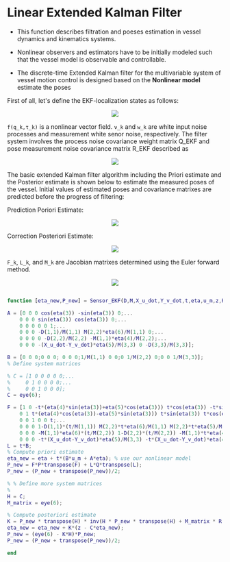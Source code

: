 # Linear Extended Kalman Filter

 - This function describes filtration and poeses estimation in vessel dynamics and kinematics systems. 
 
 - Nonlinear observers and estimators have to be initially modeled such that the vessel model is observable and controllable. 
 
 - The discrete-time Extended Kalman filter for the multivariable system of vessel motion control is designed based on the **Nonlinear model**  estimate the poses
 
First of all, let's define the EKF-localization states as follows:

<p align="center">
<img src=https://github.com/Thomas-JHR/Unmanned-Surface-Vessel-Studies/blob/main/Tex/ekf1.svg>
</p><p align="center">

```f(q_k,τ_k)``` is a nonlinear vector field. ```ν_k``` and ```w_k``` are white input noise processes and measurement white senor noise, respectively. The filter system involves the process noise covariance weight matrix Q_EKF and pose measurement noise covariance matrix R_EKF described as
 
<p align="center">
<img src=https://github.com/Thomas-JHR/Unmanned-Surface-Vessel-Studies/blob/main/Tex/variance_ekf.svg>
</p><p align="center">

The basic extended Kalman filter algorithm including the Priori estimate and the Posterior estimate is shown below to estimate the measured poses of the vessel. Initial values of estimated poses and covariance matrixes are predicted before the progress of filtering:
 
 Prediction Poriori Estimate:
 
 <p align="center">
<img src=https://github.com/Thomas-JHR/Unmanned-Surface-Vessel-Studies/blob/main/Tex/ekf_11.svg>
</p><p align="center">
 
 
 Correction Posteriori Estimate:
 
<p align="center">
<img src= https://github.com/Thomas-JHR/Unmanned-Surface-Vessel-Studies/blob/main/Tex/ekf_12.svg>
</p><p align="center">
 
```F_k```, ```L_k```, and ```M_k``` are Jacobian matrixes determined using the Euler forward method.
 
  <p align="center">
<img src=https://github.com/Thomas-JHR/Unmanned-Surface-Vessel-Studies/blob/main/Tex/ekf_13.svg>
</p><p align="center">
 
 
 ```matlab
 
 function [eta_new,P_new] = Sensor_EKF(D,M,X_u_dot,Y_v_dot,t,eta,u_m,z,R,Q,P)

A = [0 0 0 cos(eta(3)) -sin(eta(3)) 0;...
     0 0 0 sin(eta(3)) cos(eta(3)) 0;...
     0 0 0 0 0 1;...
     0 0 0 -D(1,1)/M(1,1) M(2,2)*eta(6)/M(1,1) 0;...
     0 0 0 0 -D(2,2)/M(2,2) -M(1,1)*eta(4)/M(2,2);...
     0 0 0 -(X_u_dot-Y_v_dot)*eta(5)/M(3,3) 0 -D(3,3)/M(3,3)];
 
B = [0 0 0;0 0 0; 0 0 0;1/M(1,1) 0 0;0 1/M(2,2) 0;0 0 1/M(3,3)]; 
% Define system matrices

% C = [1 0 0 0 0 0;...
%     0 1 0 0 0 0;...
%     0 0 1 0 0 0];
C = eye(6);

F = [1 0 -t*(eta(4)*sin(eta(3))+eta(5)*cos(eta(3))) t*cos(eta(3)) -t*sin(eta(3)) 0;...
     0 1 t*(eta(4)*cos(eta(3))-eta(5)*sin(eta(3))) t*sin(eta(3)) t*cos(eta(3)) 0;...
     0 0 1 0 0 t;...
     0 0 0 1-D(1,1)*(t/M(1,1)) M(2,2)*t*eta(6)/M(1,1) M(2,2)*t*eta(5)/M(1,1);...
     0 0 0 -M(1,1)*eta(6)*(t/M(2,2)) 1-D(2,2)*(t/M(2,2)) -M(1,1)*t*eta(4)/M(2,2);...
     0 0 0 -t*(X_u_dot-Y_v_dot)*eta(5)/M(3,3) -t*(X_u_dot-Y_v_dot)*eta(4)/M(3,3) 1-D(3,3)*(t/M(3,3))];
L = t*B;
% Compute priori estimate
eta_new = eta + t*(B*u_m + A*eta); % use our nonlinear model
P_new = F*P*transpose(F) + L*Q*transpose(L);
P_new = (P_new + transpose(P_new))/2;

% % Define more system matrices
%  
H = C;
M_matrix = eye(6);

% Compute posteriori estimate
K = P_new * transpose(H) * inv(H * P_new * transpose(H) + M_matrix * R * transpose(M_matrix)); 
eta_new = eta_new + K*(z - C*eta_new);
P_new = (eye(6) - K*H)*P_new;
P_new = (P_new + transpose(P_new))/2;

end
 
 ```
 
